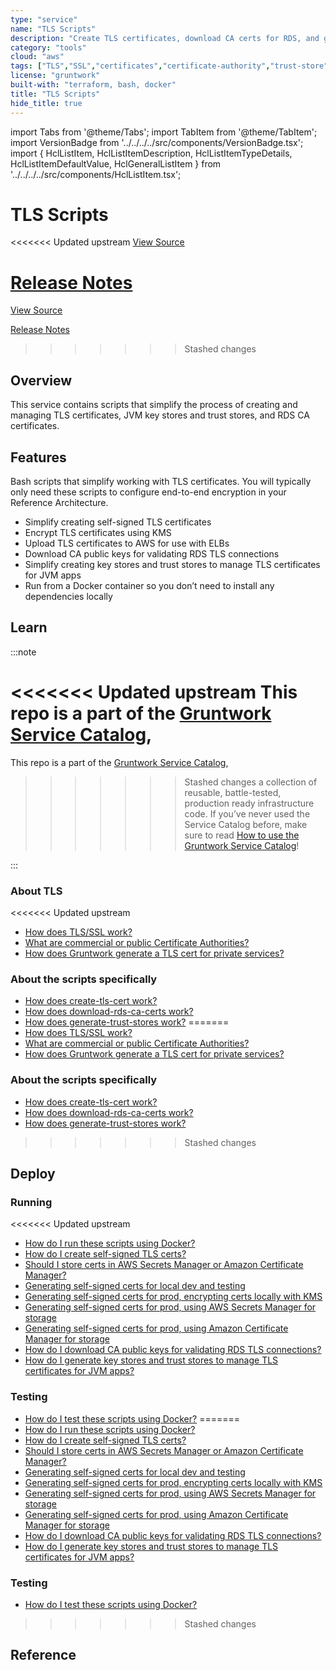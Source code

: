 ```yaml
---
type: "service"
name: "TLS Scripts"
description: "Create TLS certificates, download CA certs for RDS, and generate JVM trust stores."
category: "tools"
cloud: "aws"
tags: ["TLS","SSL","certificates","certificate-authority","trust-store","key-store"]
license: "gruntwork"
built-with: "terraform, bash, docker"
title: "TLS Scripts"
hide_title: true
---
```


import Tabs from '@theme/Tabs';
import TabItem from '@theme/TabItem';
import VersionBadge from '../../../../src/components/VersionBadge.tsx';
import { HclListItem, HclListItemDescription, HclListItemTypeDetails, HclListItemDefaultValue, HclGeneralListItem } from '../../../../src/components/HclListItem.tsx';

<VersionBadge version="0.102.11" lastModifiedVersion="0.100.0"/>

# TLS Scripts

<<<<<<< Updated upstream
<a href="https://github.com/tnn-gruntwork-io/terraform-aws-service-catalog/tree/v0.102.11/modules/tls-scripts" className="link-button" title="View the source code for this service in GitHub.">View Source</a>

<a href="https://github.com/tnn-gruntwork-io/terraform-aws-service-catalog/releases?q=tls-scripts" className="link-button" title="Release notes for only versions which impacted this service.">Release Notes</a>
=======
<a href="https://github.com/tnn-gruntwork-io/terraform-aws-service-catalog/tree/v0.102.11/modules/tls-scripts" className="link-button" title="View the source code for this service in GitHub.">View Source</a>

<a href="https://github.com/tnn-gruntwork-io/terraform-aws-service-catalog/releases?q=tls-scripts" className="link-button" title="Release notes for only versions which impacted this service.">Release Notes</a>
>>>>>>> Stashed changes

## Overview

This service contains scripts that simplify the process of creating and managing TLS certificates, JVM key stores and
trust stores, and RDS CA certificates.

## Features

Bash scripts that simplify working with TLS certificates. You will typically only need
these scripts to configure end-to-end encryption in your Reference Architecture.

*   Simplify creating self-signed TLS certificates
*   Encrypt TLS certificates using KMS
*   Upload TLS certificates to AWS for use with ELBs
*   Download CA public keys for validating RDS TLS connections
*   Simplify creating key stores and trust stores to manage TLS certificates for JVM apps
*   Run from a Docker container so you don’t need to install any dependencies locally

## Learn

:::note

<<<<<<< Updated upstream
This repo is a part of the [Gruntwork Service Catalog](https://github.com/tnn-gruntwork-io/terraform-aws-service-catalog/),
=======
This repo is a part of the [Gruntwork Service Catalog](https://github.com/tnn-gruntwork-io/terraform-aws-service-catalog/),
>>>>>>> Stashed changes
a collection of reusable, battle-tested, production ready infrastructure code.
If you’ve never used the Service Catalog before, make sure to read
[How to use the Gruntwork Service Catalog](https://docs.gruntwork.io/reference/services/intro/overview)!

:::

### About TLS

<<<<<<< Updated upstream
*   [How does TLS/SSL work?](https://github.com/tnn-gruntwork-io/terraform-aws-service-catalog/tree/v0.102.11/modules/tls-scripts/core-concepts.md#how-does-tlsssl-work)
*   [What are commercial or public Certificate Authorities?](https://github.com/tnn-gruntwork-io/terraform-aws-service-catalog/tree/v0.102.11/modules/tls-scripts/core-concepts.md#what-are-commercial-or-public-certificate-authorities)
*   [How does Gruntwork generate a TLS cert for private services?](https://github.com/tnn-gruntwork-io/terraform-aws-service-catalog/tree/v0.102.11/modules/tls-scripts/core-concepts.md#how-does-gruntwork-generate-a-tls-cert-for-private-services)

### About the scripts specifically

*   [How does create-tls-cert work?](https://github.com/tnn-gruntwork-io/terraform-aws-service-catalog/tree/v0.102.11/modules/tls-scripts/core-concepts.md#how-does-create-tls-cert-work)
*   [How does download-rds-ca-certs work?](https://github.com/tnn-gruntwork-io/terraform-aws-service-catalog/tree/v0.102.11/modules/tls-scripts/core-concepts.md#how-does-download-rds-ca-certs-work)
*   [How does generate-trust-stores work?](https://github.com/tnn-gruntwork-io/terraform-aws-service-catalog/tree/v0.102.11/modules/tls-scripts/core-concepts.md#how-does-generate-trust-stores-work)
=======
*   [How does TLS/SSL work?](https://github.com/tnn-gruntwork-io/terraform-aws-service-catalog/tree/v0.102.11/modules/tls-scripts/core-concepts.md#how-does-tlsssl-work)
*   [What are commercial or public Certificate Authorities?](https://github.com/tnn-gruntwork-io/terraform-aws-service-catalog/tree/v0.102.11/modules/tls-scripts/core-concepts.md#what-are-commercial-or-public-certificate-authorities)
*   [How does Gruntwork generate a TLS cert for private services?](https://github.com/tnn-gruntwork-io/terraform-aws-service-catalog/tree/v0.102.11/modules/tls-scripts/core-concepts.md#how-does-gruntwork-generate-a-tls-cert-for-private-services)

### About the scripts specifically

*   [How does create-tls-cert work?](https://github.com/tnn-gruntwork-io/terraform-aws-service-catalog/tree/v0.102.11/modules/tls-scripts/core-concepts.md#how-does-create-tls-cert-work)
*   [How does download-rds-ca-certs work?](https://github.com/tnn-gruntwork-io/terraform-aws-service-catalog/tree/v0.102.11/modules/tls-scripts/core-concepts.md#how-does-download-rds-ca-certs-work)
*   [How does generate-trust-stores work?](https://github.com/tnn-gruntwork-io/terraform-aws-service-catalog/tree/v0.102.11/modules/tls-scripts/core-concepts.md#how-does-generate-trust-stores-work)
>>>>>>> Stashed changes

## Deploy

### Running

<<<<<<< Updated upstream
*   [How do I run these scripts using Docker?](https://github.com/tnn-gruntwork-io/terraform-aws-service-catalog/tree/v0.102.11/modules/tls-scripts/core-concepts.md#how-do-i-run-these-scripts-using-docker)
*   [How do I create self-signed TLS certs?](https://github.com/tnn-gruntwork-io/terraform-aws-service-catalog/tree/v0.102.11/modules/tls-scripts/core-concepts.md#how-do-i-create-self-signed-tls-certs)
*   [Should I store certs in AWS Secrets Manager or Amazon Certificate Manager?](https://github.com/tnn-gruntwork-io/terraform-aws-service-catalog/tree/v0.102.11/modules/tls-scripts/core-concepts.md#should-i-store-certs-in-aws-secrets-manager-or-amazon-certificate-manager)
*   [Generating self-signed certs for local dev and testing](https://github.com/tnn-gruntwork-io/terraform-aws-service-catalog/tree/v0.102.11/modules/tls-scripts/core-concepts.md#generating-self-signed-certs-for-local-dev-and-testing)
*   [Generating self-signed certs for prod, encrypting certs locally with KMS](https://github.com/tnn-gruntwork-io/terraform-aws-service-catalog/tree/v0.102.11/modules/tls-scripts/core-concepts.md#generating-self-signed-certs-for-prod-encrypting-certs-locally-with-kms)
*   [Generating self-signed certs for prod, using AWS Secrets Manager for storage](https://github.com/tnn-gruntwork-io/terraform-aws-service-catalog/tree/v0.102.11/modules/tls-scripts/core-concepts.md#generating-self-signed-certs-for-prod-using-aws-secrets-manager-for-storage)
*   [Generating self-signed certs for prod, using Amazon Certificate Manager for storage](https://github.com/tnn-gruntwork-io/terraform-aws-service-catalog/tree/v0.102.11/modules/tls-scripts/core-concepts.md#generating-self-signed-certs-for-prod-using-amazon-certificate-manager-for-storage)
*   [How do I download CA public keys for validating RDS TLS connections?](https://github.com/tnn-gruntwork-io/terraform-aws-service-catalog/tree/v0.102.11/modules/tls-scripts/core-concepts.md#how-do-i-download-CA-public-keys-for-validating-rds-tls-connections)
*   [How do I generate key stores and trust stores to manage TLS certificates for JVM apps?](https://github.com/tnn-gruntwork-io/terraform-aws-service-catalog/tree/v0.102.11/modules/tls-scripts/core-concepts.md#how-do-i-generate-key-stores-and-trust-stores-to-manage-tls-certificates-for-jvm-apps)

### Testing

*   [How do I test these scripts using Docker?](https://github.com/tnn-gruntwork-io/terraform-aws-service-catalog/tree/v0.102.11/modules/tls-scripts/core-concepts.md#how-do-i-test-these-scripts-using-docker)
=======
*   [How do I run these scripts using Docker?](https://github.com/tnn-gruntwork-io/terraform-aws-service-catalog/tree/v0.102.11/modules/tls-scripts/core-concepts.md#how-do-i-run-these-scripts-using-docker)
*   [How do I create self-signed TLS certs?](https://github.com/tnn-gruntwork-io/terraform-aws-service-catalog/tree/v0.102.11/modules/tls-scripts/core-concepts.md#how-do-i-create-self-signed-tls-certs)
*   [Should I store certs in AWS Secrets Manager or Amazon Certificate Manager?](https://github.com/tnn-gruntwork-io/terraform-aws-service-catalog/tree/v0.102.11/modules/tls-scripts/core-concepts.md#should-i-store-certs-in-aws-secrets-manager-or-amazon-certificate-manager)
*   [Generating self-signed certs for local dev and testing](https://github.com/tnn-gruntwork-io/terraform-aws-service-catalog/tree/v0.102.11/modules/tls-scripts/core-concepts.md#generating-self-signed-certs-for-local-dev-and-testing)
*   [Generating self-signed certs for prod, encrypting certs locally with KMS](https://github.com/tnn-gruntwork-io/terraform-aws-service-catalog/tree/v0.102.11/modules/tls-scripts/core-concepts.md#generating-self-signed-certs-for-prod-encrypting-certs-locally-with-kms)
*   [Generating self-signed certs for prod, using AWS Secrets Manager for storage](https://github.com/tnn-gruntwork-io/terraform-aws-service-catalog/tree/v0.102.11/modules/tls-scripts/core-concepts.md#generating-self-signed-certs-for-prod-using-aws-secrets-manager-for-storage)
*   [Generating self-signed certs for prod, using Amazon Certificate Manager for storage](https://github.com/tnn-gruntwork-io/terraform-aws-service-catalog/tree/v0.102.11/modules/tls-scripts/core-concepts.md#generating-self-signed-certs-for-prod-using-amazon-certificate-manager-for-storage)
*   [How do I download CA public keys for validating RDS TLS connections?](https://github.com/tnn-gruntwork-io/terraform-aws-service-catalog/tree/v0.102.11/modules/tls-scripts/core-concepts.md#how-do-i-download-CA-public-keys-for-validating-rds-tls-connections)
*   [How do I generate key stores and trust stores to manage TLS certificates for JVM apps?](https://github.com/tnn-gruntwork-io/terraform-aws-service-catalog/tree/v0.102.11/modules/tls-scripts/core-concepts.md#how-do-i-generate-key-stores-and-trust-stores-to-manage-tls-certificates-for-jvm-apps)

### Testing

*   [How do I test these scripts using Docker?](https://github.com/tnn-gruntwork-io/terraform-aws-service-catalog/tree/v0.102.11/modules/tls-scripts/core-concepts.md#how-do-i-test-these-scripts-using-docker)
>>>>>>> Stashed changes





## Reference


<Tabs>
<TabItem value="inputs" label="Inputs" default>



</TabItem>
<TabItem value="outputs" label="Outputs">



</TabItem>
</Tabs>


<!-- ##DOCS-SOURCER-START
{
  "originalSources": [
<<<<<<< Updated upstream
    "https://github.com/tnn-gruntwork-io/terraform-aws-service-catalog/tree/v0.102.11/modules/tls-scripts/README.md",
    "https://github.com/tnn-gruntwork-io/terraform-aws-service-catalog/tree/v0.102.11/modules/tls-scripts/variables.tf",
    "https://github.com/tnn-gruntwork-io/terraform-aws-service-catalog/tree/v0.102.11/modules/tls-scripts/outputs.tf"
=======
    "https://github.com/tnn-gruntwork-io/terraform-aws-service-catalog/tree/v0.102.11/modules/tls-scripts/README.md",
    "https://github.com/tnn-gruntwork-io/terraform-aws-service-catalog/tree/v0.102.11/modules/tls-scripts/variables.tf",
    "https://github.com/tnn-gruntwork-io/terraform-aws-service-catalog/tree/v0.102.11/modules/tls-scripts/outputs.tf"
>>>>>>> Stashed changes
  ],
  "sourcePlugin": "service-catalog-api",
  "hash": "d3f2c6a6e1010c8cd4744e2160087c08"
}
##DOCS-SOURCER-END -->

